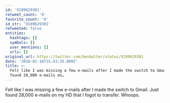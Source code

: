 ```yaml
---
id: '9189629301'
retweet_count: '0'
favorite_count: '0'
id_str: '9189629301'
retweeted: false
entities:
  hashtags: []
  symbols: []
  user_mentions: []
  urls: []
original_url: https://twitter.com/benbalter/status/9189629301
date: '2010-02-16T15:43:35.000Z'
title: >-
  Felt like I was missing a few e-mails after I made the switch to Gmail. Just
  found 28,000 e-mails on…
---
```


Felt like I was missing a few e-mails after I made the switch to Gmail. Just found 28,000 e-mails on my HD that I fogot to transfer. Whoops.